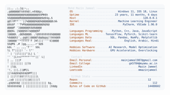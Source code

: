 <picture>
  <source srcset="https://raw.githubusercontent.com/mmazinjameel/mmazinjameel/main/dark_mode.svg?v=1760177368" media="(prefers-color-scheme: dark)">
  <img src="https://raw.githubusercontent.com/mmazinjameel/mmazinjameel/main/light_mode.svg?v=1760177368">
</picture>
